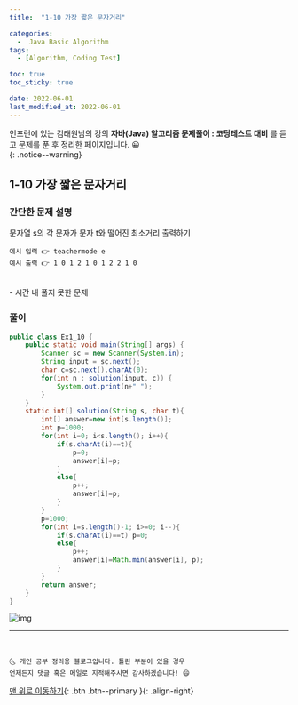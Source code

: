 ```yaml
---
title:  "1-10 가장 짧은 문자거리" 

categories:
  -  Java Basic Algorithm
tags:
  - [Algorithm, Coding Test]

toc: true
toc_sticky: true

date: 2022-06-01
last_modified_at: 2022-06-01
---
```


인프런에 있는 김태원님의 강의 **자바(Java) 알고리즘 문제풀이 : 코딩테스트 대비** 를 듣고 문제를 푼 후 정리한 페이지입니다. 😀  
{: .notice--warning}

## 1-10 가장 짧은 문자거리

### 간단한 문제 설명


문자열 s의 각 문자가 문자 t와 떨어진 최소거리 출력하기
```
예시 입력 👉 teachermode e
예시 출력 👉 1 0 1 2 1 0 1 2 2 1 0
```

<br>
- 시간 내 풀지 못한 문제
  
		
     
<br>

### 풀이

```java
public class Ex1_10 {
	public static void main(String[] args) {
		Scanner sc = new Scanner(System.in);
		String input = sc.next();
		char c=sc.next().charAt(0); 
		for(int n : solution(input, c)) {
			System.out.print(n+" ");
		}
	}
	static int[] solution(String s, char t){
		int[] answer=new int[s.length()];
		int p=1000;
		for(int i=0; i<s.length(); i++){
			if(s.charAt(i)==t){
				p=0;
				answer[i]=p;
			}
			else{
				p++;
				answer[i]=p;
			}
		}
		p=1000;
		for(int i=s.length()-1; i>=0; i--){
			if(s.charAt(i)==t) p=0;
			else{
				p++;
				answer[i]=Math.min(answer[i], p);
			}
		}
		return answer;
	}
}
```
<image alt="img" src="https://user-images.githubusercontent.com/83283010/171359743-6c942a85-587d-4942-bf2c-f88cd7268f78.jpg"/>


***
<br>

    🌜 개인 공부 정리용 블로그입니다. 틀린 부분이 있을 경우 
    언제든지 댓글 혹은 메일로 지적해주시면 감사하겠습니다! 😄

[맨 위로 이동하기](#){: .btn .btn--primary }{: .align-right}